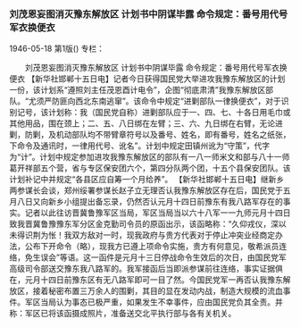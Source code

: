 ### 刘茂恩妄图消灭豫东解放区  计划书中阴谋毕露  命令规定：番号用代号军衣换便衣

1946-05-18
第1版()
专栏：

　　刘茂恩妄图消灭豫东解放区
    计划书中阴谋毕露
    命令规定：番号用代号军衣换便衣
    【新华社邯郸十五日电】记者今日获得国民党大举进攻我豫东解放区的计划一份，该计划系“遵照刘主任茂恩酉计电令”，企图“彻底肃清”我豫东解放区部队。“尤须严防匪向西北东南逃窜”。该命令中规定“进剿部队一律换便衣”，对于识别记号，该计划称：我（国民党自称）进剿部队应于一、四、七、十各日用毛巾或其他用品，围在颈上；二、五、八日绑在左臂；三、六、九日绑在右臂，无论进剿，防剿，及机动部队均不带臂章符号以及番号、姓名，即有番号，姓名之纸张，下命令及通讯时，一律用代号、讹名”。计划中规定田镇州讹为“守策”，代字为“计”。计划中规定参加进攻我豫东解放区的部队有一八一师米文和部与八十一师葛开祥部五个营，省与专区保安团六个，第四分队两个团，十五个县保安团队。该计划补记中并规定“各县区应自筹一个月给养”。
    【新华社邯郸十五日电】继新乡两参谋长会谈，郑州绥署参谋长赵子立无理否认我豫东解放区存在后，国民党于五月八日又向新乡小组提出备忘录，仍然否认元月十四日前豫东有我八路军存在的事实。记者以此往访晋冀鲁豫军区当局，军区当局当以六十八军一一九师元月十四日致我晋冀鲁豫豫东军分区金克勤司令员的原函出示，该函略称：“久仰戎仪，深以未得识荆为怅！我双方敌对一时，现我政府与贵方代表对于停止冲突业经商定办法，公布下开命令（略），现我方已遵上项命令实施，贵方有何意见，敬希派员连络，免生误会”等语。这一函件是元月十三日停战命令生效后的次日，由国民党军高级司令部送交豫东我八路军的。我军接函后当即派参谋前往连络，事实证据俱在，元月十四日前豫东区有无八路军即可一目了然。今国民党军一再否认我豫东解放区，接着秘密布置三万余人的围剿，其目的显在发动内战，制造大规模的流血事件。军区当局认为事态已极严重，如果发生不幸事件，应由国民党负其全责。并称：军区已将该函摄成照片，准备送交北平执行部与各有关机关。
